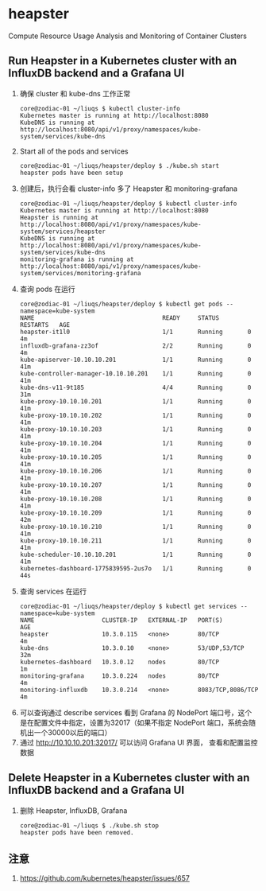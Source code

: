 # heapster
Compute Resource Usage Analysis and Monitoring of Container Clusters

## Run Heapster in a Kubernetes cluster with an InfluxDB backend and a Grafana UI

1. 确保 cluster 和 kube-dns 工作正常
    ```
    core@zodiac-01 ~/liuqs $ kubectl cluster-info
    Kubernetes master is running at http://localhost:8080
    KubeDNS is running at http://localhost:8080/api/v1/proxy/namespaces/kube-system/services/kube-dns
    ```
1. Start all of the pods and services
    ```
    core@zodiac-01 ~/liuqs/heapster/deploy $ ./kube.sh start
    heapster pods have been setup
    ```
1. 创建后，执行会看 cluster-info 多了 Heapster 和 monitoring-grafana
    ```
    core@zodiac-01 ~/liuqs/heapster/deploy $ kubectl cluster-info
    Kubernetes master is running at http://localhost:8080
    Heapster is running at http://localhost:8080/api/v1/proxy/namespaces/kube-system/services/heapster
    KubeDNS is running at http://localhost:8080/api/v1/proxy/namespaces/kube-system/services/kube-dns
    monitoring-grafana is running at http://localhost:8080/api/v1/proxy/namespaces/kube-system/services/monitoring-grafana
    ```
1. 查询 pods 在运行
    ```
    core@zodiac-01 ~/liuqs/heapster/deploy $ kubectl get pods --namespace=kube-system
    NAME                                    READY     STATUS        RESTARTS   AGE
    heapster-it1l0                          1/1       Running       0          4m
    influxdb-grafana-zz3of                  2/2       Running       0          4m
    kube-apiserver-10.10.10.201             1/1       Running       0          41m
    kube-controller-manager-10.10.10.201    1/1       Running       0          41m
    kube-dns-v11-9t185                      4/4       Running       0          31m
    kube-proxy-10.10.10.201                 1/1       Running       0          41m
    kube-proxy-10.10.10.202                 1/1       Running       0          41m
    kube-proxy-10.10.10.203                 1/1       Running       0          41m
    kube-proxy-10.10.10.204                 1/1       Running       0          41m
    kube-proxy-10.10.10.205                 1/1       Running       0          41m
    kube-proxy-10.10.10.206                 1/1       Running       0          41m
    kube-proxy-10.10.10.207                 1/1       Running       0          41m
    kube-proxy-10.10.10.208                 1/1       Running       0          41m
    kube-proxy-10.10.10.209                 1/1       Running       0          42m
    kube-proxy-10.10.10.210                 1/1       Running       0          41m
    kube-proxy-10.10.10.211                 1/1       Running       0          41m
    kube-scheduler-10.10.10.201             1/1       Running       0          41m
    kubernetes-dashboard-1775839595-2us7o   1/1       Running       0          44s
    ```
1. 查询 services 在运行
    ```
    core@zodiac-01 ~/liuqs/heapster/deploy $ kubectl get services --namespace=kube-system
    NAME                   CLUSTER-IP   EXTERNAL-IP   PORT(S)             AGE
    heapster               10.3.0.115   <none>        80/TCP              4m
    kube-dns               10.3.0.10    <none>        53/UDP,53/TCP       32m
    kubernetes-dashboard   10.3.0.12    nodes         80/TCP              1m
    monitoring-grafana     10.3.0.224   nodes         80/TCP              4m
    monitoring-influxdb    10.3.0.214   <none>        8083/TCP,8086/TCP   4m
    ```
1. 可以查询通过 describe services 看到 Grafana 的 NodePort 端口号，这个是在配置文件中指定，设置为32017（如果不指定 NodePort 端口，系统会随机出一个30000以后的端口）
1. 通过 http://10.10.10.201:32017/ 可以访问 Grafana UI 界面， 查看和配置监控数据



## Delete Heapster in a Kubernetes cluster with an InfluxDB backend and a Grafana UI

1. 删除 Heapster, InfluxDB, Grafana
    ```
    core@zodiac-01 ~/liuqs $ ./kube.sh stop
    heapster pods have been removed.
    ```


## 注意
1. https://github.com/kubernetes/heapster/issues/657
